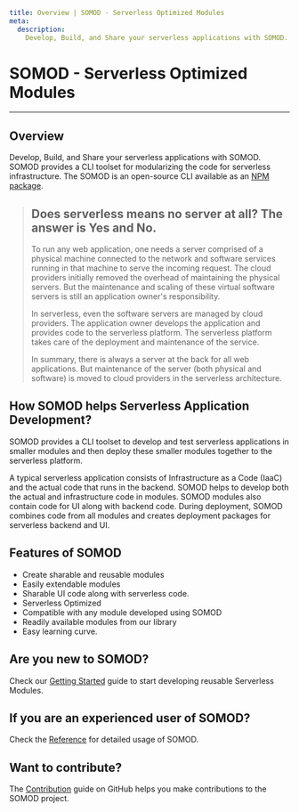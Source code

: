 ```YAML
title: Overview | SOMOD - Serverless Optimized Modules
meta:
  description:
    Develop, Build, and Share your serverless applications with SOMOD. SOMOD provides a CLI toolset for modularizing the serverless code.
```

# SOMOD - **S**erverless **O**ptimized **Mod**ules

---

## Overview

Develop, Build, and Share your serverless applications with SOMOD.
SOMOD provides a CLI toolset for modularizing the code for serverless infrastructure. The SOMOD is an open-source CLI available as an [NPM package](https://www.npmjs.com/package/somod).

> ## Does serverless means no server at all? The answer is Yes and No.
>
> To run any web application, one needs a server comprised of a physical machine connected to the network and software services running in that machine to serve the incoming request. The cloud providers initially removed the overhead of maintaining the physical servers. But the maintenance and scaling of these virtual software servers is still an application owner's responsibility.
>
> In serverless, even the software servers are managed by cloud providers. The application owner develops the application and provides code to the serverless platform. The serverless platform takes care of the deployment and maintenance of the service.
>
> In summary, there is always a server at the back for all web applications. But maintenance of the server (both physical and software) is moved to cloud providers in the serverless architecture.

## How SOMOD helps Serverless Application Development?

SOMOD provides a CLI toolset to develop and test serverless applications in smaller modules and then deploy these smaller modules together to the serverless platform.

A typical serverless application consists of Infrastructure as a Code (IaaC) and the actual code that runs in the backend. SOMOD helps to develop both the actual and infrastructure code in modules. SOMOD modules also contain code for UI along with backend code. During deployment, SOMOD combines code from all modules and creates deployment packages for serverless backend and UI.

## Features of SOMOD

- Create sharable and reusable modules
- Easily extendable modules
- Sharable UI code along with serverless code.
- Serverless Optimized
- Compatible with any module developed using SOMOD
- Readily available modules from our library
- Easy learning curve.

## Are you new to SOMOD?

Check our [Getting Started](/getting-started) guide to start developing reusable Serverless Modules.

## If you are an experienced user of SOMOD?

Check the [Reference](/reference) for detailed usage of SOMOD.

## Want to contribute?

The [Contribution](https://github.com/somod-dev/somod/blob/main/CONTRIBUTING.md) guide on GitHub helps you make contributions to the SOMOD project.
